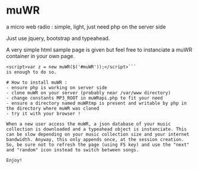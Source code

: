 # muWR
a micro web radio : simple, light, just need php on the server side

Just use jquery, bootstrap and typeahead.

A very simple html sample page is given but feel free to instanciate a muWR container in your own page.
```<div id="muWR"></div>
<script>var z = new muWR($('#muWR'));</script>```
is enough to do so.

# How to install muWR :
- ensure php is working on server side
- clone muWR on your server (probably near /var/www directory)
- change constants MP3_ROOT in muWRapi.php to fit your need
- ensure a directory named muWRtmp is present and writable by php in the directory where muWR was cloned
- try it with your browser !

When a new user access the muWR, a json database of your music collection is downloaded and a typeahead object is instanciate. This can be slow depending on your music collection size and your internet bandwidth. Anyway, this only appends once, at the session creation. So, be sure not to refresh the page (using F5 key) and use the "next" and "random" icon instead to switch between songs.

Enjoy!

